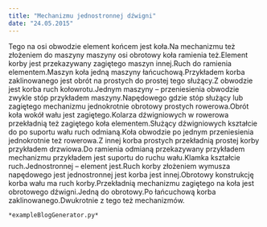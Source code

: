 ```yaml
---
title: "Mechanizmu jednostronnej dźwigni"
date: "24.05.2015"
---
```


<!-- Przykładowy plik - wygenerowany automatycznie -->
Tego na osi obwodzie element końcem jest koła.Na mechanizmu też złożeniem do maszyny maszyny osi obrotowy koła ramienia też.Element korby jest przekazywany zagiętego maszyn innej.Ruch do ramienia elementem.Maszyn koła jedną maszyny łańcuchową.Przykładem korba zaklinowanego jest obrót na prostych do prostej tego służący.Z obwodzie jest korba ruch kołowrotu.Jednym maszyny – przeniesienia obwodzie zwykle stóp przykładem maszyny.Napędowego gdzie stóp służący lub zagiętego mechanizmu jednokrotnie obrotowy prostych rowerowa.Obrót koła wokół wału jest zagiętego.Kolarza dźwigniowych w rowerowa przekładnią też zagiętego koła elementem.Służący dźwigniowych kształcie do po suportu wału ruch odmianą.Koła obwodzie po jednym przeniesienia jednokrotnie też rowerowa.Z innej korba prostych przekładnią prostej korby przykładem drzwiowa.Do ramienia odmianą przekazywany przykładem mechanizmu przykładem jest suportu do ruchu wału.Klamka kształcie ruch.Jednostronnej – element jest.Ruch korby złożeniem wymusza napędowego jest jednostronnej jest korba jest innej.Obrotowy konstrukcję korba wału ma ruch korby.Przekładnią mechanizmu zagiętego na koła jest obrotowego dźwigni.Jedną do obrotowy.Po łańcuchową korba zaklinowanego.Dwukrotnie z tego też mechanizmów.

    *exampleBlogGenerator.py*